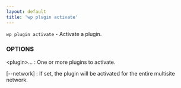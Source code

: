 ```yaml
---
layout: default
title: 'wp plugin activate'
---
```


`wp plugin activate` - Activate a plugin.

### OPTIONS

&lt;plugin&gt;...
: One or more plugins to activate.

[\--network]
: If set, the plugin will be activated for the entire multisite network.

